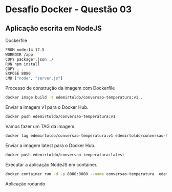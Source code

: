 # Desafio Docker - Questão 03

## Aplicação escrita em NodeJS

Dockerfile
```bash
FROM node:14.17.5
WORKDIR /app
COPY package*.json ./
RUN npm install
COPY . .
EXPOSE 8080
CMD ["node", "server.js"]
```
 
Processo de construção da imagem com Dockerfile

```bash
docker image build -t edemirtoldo/conversao-temperatura:v1 .
```
Enviar a imagem v1 para o Docker Hub.

```bash
docker push edemirtoldo/conversao-temperatura:v1
```

Vamos fazer um TAG da imagem.

```bash
docker tag edemirtoldo/conversao-temperatura:v1 edemirtoldo/conversao-temperatura:latest
```

Enviar a imagem latest para o Docker Hub.

```bash
docker push edemirtoldo/conversao-temperatura:latest
```

Executar a aplicação NodeJS em container.

```bash
docker container run -d -p 8080:8080 --name conversao-temperatura  edemirtoldo/conversao-temperatura:v1
```

Aplicação rodando


```bash

```

